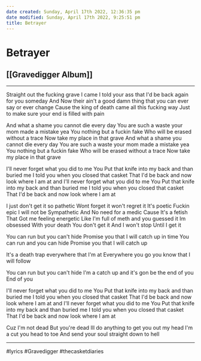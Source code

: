 ```yaml
---
date created: Sunday, April 17th 2022, 12:36:35 pm
date modified: Sunday, April 17th 2022, 9:25:51 pm
title: Betrayer
---
```

# Betrayer
## [[Gravedigger Album]]
---

Straight out the fucking grave I came
I told your ass that I'd be back again for you
someday
And Now their ain't a good damn thing that you can ever say or ever change
Cause the king of death came all this fucking way
Just to make sure your end is filled with pain


And what a shame
you cannot die every day
You are such a waste
your mom made a mistake
yea You nothing but a fuckin fake
Who will be erased without a trace
Now take my place in that grave
And what a shame
you cannot die every day
You are such a waste
your mom made a mistake
yea You nothing but a fuckin fake
Who will be erased without a trace
Now take my place in that grave

I'll never forget what you did to me
You Put that knife into my back and than buried me
I told you when you closed that casket
That I'd be back and now look where I am at and
I'll never forget what you did to me
You Put that knife into my back and than buried me
I told you when you closed that casket
That I'd be back and now look where I am at


I just don't get it
so pathetic
Wont forget it
won't regret it
It's poetic
Fuckin epic
I will not be
Sympathetic
And No need for a medic
Cause It's a fetish
That Got me feeling energetic
Like I'm full of meth and
you guessed it
Im obsessed
With your death
You don't get it
And I won't stop
Until I get it



You can run but you can't hide
Promise you that I will catch up in time
You can run and you can hide
Promise you that I will catch up


It's a death trap
everywhere that I'm at
Everywhere you go
you know that I will follow


You can run but you can't hide
I'm a catch up and it's gon be the end of you
End of you

I'll never forget what you did to me
You Put that knife into my back and than buried me
I told you when you closed that casket
That I'd be back and now look where I am at and
I'll never forget what you did to me
You Put that knife into my back and than buried me
I told you when you closed that casket
That I'd be back and now look where I am at


Cuz I'm not dead
But you're dead
Ill do anything to
get you out my head
I'm a cut you head to toe
And send your soul
straight down to hell

---

#lyrics #Gravedigger #thecasketdiaries